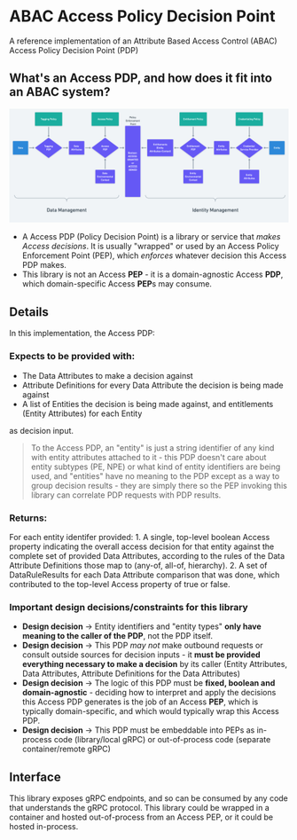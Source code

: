 # ABAC Access Policy Decision Point

A reference implementation of an Attribute Based Access Control (ABAC) Access Policy Decision Point (PDP)

## What's an Access PDP, and how does it fit into an ABAC system?

![ABAC System](./resources/index.png)

- A Access PDP (Policy Decision Point) is a library or service that *makes Access decisions*. It is usually "wrapped" or used by an Access Policy Enforcement Point (PEP), which *enforces* whatever decision this Access PDP makes.
- This library is not an Access **PEP** - it is a domain-agnostic Access **PDP**, which domain-specific Access **PEP**s may consume. 

## Details
In this implementation, the Access PDP:

### Expects to be provided with:
  - The Data Attributes to make a decision against
  - Attribute Definitions for every Data Attribute the decision is being made against
  - A list of Entities the decision is being made against, and entitlements (Entity Attributes) for each Entity
  
as decision input.

> To the Access PDP, an "entity" is just a string identifier of any kind with entity attributes attached to it - this PDP
> doesn't care about entity subtypes (PE, NPE) or what kind of entity identifiers are being used, and "entities" have no meaning to the PDP except as a way to group decision results - they are simply there so the PEP invoking this library can correlate PDP requests with PDP results. 
  
### Returns:

For each entity identifer provided:
    1. A single, top-level boolean Access property indicating the overall access decision for that entity against the complete set of provided Data Attributes, according to the rules of the Data Attribute Definitions those map to (any-of, all-of, hierarchy).
    2. A set of DataRuleResults for each Data Attribute comparison that was done, which contributed to the top-level Access property of true or false.

### Important design decisions/constraints for this library

* **Design decision** -> Entity identifiers and "entity types" **only have meaning to the caller of the PDP**, not the PDP itself.
* **Design decision** -> This PDP _may not_ make outbound requests or consult outside sources for decision inputs - it **must be provided everything necessary to make a decision** by its caller (Entity Attributes, Data Attributes, Attribute Definitions for the Data Attributes)
* **Design decision** -> The logic of this PDP must be **fixed, boolean and domain-agnostic** - deciding how to interpret and apply the decisions this Access PDP generates is the job of an Access **PEP**, which is typically domain-specific, and which would typically wrap this Access PDP.
* **Design decision** -> This PDP must be embeddable into PEPs as in-process code (library/local gRPC) or out-of-process code (separate container/remote gRPC)

## Interface

This library exposes gRPC endpoints, and so can be consumed by any code that understands the gRPC protocol. This library could be wrapped in a container and hosted out-of-process from an Access PEP, or it could be hosted in-process.
